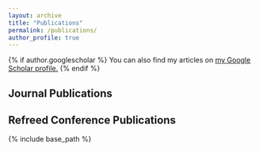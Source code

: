 ```yaml
---
layout: archive
title: "Publications"
permalink: /publications/
author_profile: true
---
```


{% if author.googlescholar %}
  You can also find my articles on <u><a href="{{author.googlescholar}}">my Google Scholar profile</a>.</u>
{% endif %}

Journal Publications
------

Refreed Conference Publications
------

{% include base_path %}

<!-- {% for post in site.publications reversed %}
  {% include archive-single.html %}
{% endfor %} -->
